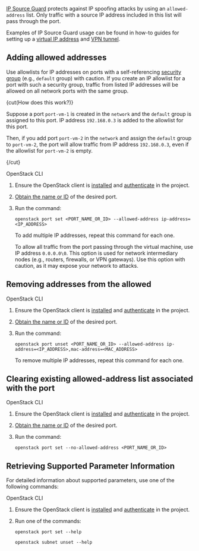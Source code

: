 [IP Source Guard](/en/networks/vnet/concepts/traffic-limiting#source_guard) protects against IP spoofing attacks by using an `allowed-address` list. Only traffic with a source IP address included in this list will pass through the port.

Examples of IP Source Guard usage can be found in how-to guides for setting up a [virtual IP address](/en/networks/vnet/how-to-guides/vip-keepalived) and [VPN tunnel](/en/networks/vnet/how-to-guides/vpn-tunnel).

## Adding allowed addresses

<warn>

Use allowlists for IP addresses on ports with a self-referencing [security group](/ru/networks/vnet/concepts/traffic-limiting#secgroups) (e.g., `default` group) with caution. If you create an IP allowlist for a port with such a security group, traffic from listed IP addresses will be allowed on all network ports with the same group.

{cut(How does this work?)}

Suppose a port `port-vm-1` is created in the `network` and the `default` group is assigned to this port. IP address `192.168.0.3` is added to the allowlist for this port.

Then, if you add port `port-vm-2` in the `network` and assign the `default` group to `port-vm-2`, the port will allow traffic from IP address `192.168.0.3`, even if the allowlist for `port-vm-2` is empty.

{/cut}

</warn>

<tabs>
<tablist>
<tab>OpenStack CLI</tab>
</tablist>
<tabpanel>

1. Ensure the OpenStack client is [installed](/en/tools-for-using-services/cli/openstack-cli#1_install_the_openstack_client) and [authenticate](/en/tools-for-using-services/cli/openstack-cli#3_complete_authentication) in the project.

1. [Obtain the name or ID](/en/networks/vnet/instructions/ports#viewing_a_list_of_ports_and_port_information) of the desired port.

1. Run the command:

   ```console
   openstack port set <PORT_NAME_OR_ID> --allowed-address ip-address=<IP_ADDRESS>
   ```

   To add multiple IP addresses, repeat this command for each one.

   To allow all traffic from the port passing through the virtual machine, use IP address `0.0.0.0\0`. This option is used for network intermediary nodes (e.g., routers, firewalls, or VPN gateways). Use this option with caution, as it may expose your network to attacks.

</tabpanel>
</tabs>

## Removing addresses from the allowed

<tabs>
<tablist>
<tab>OpenStack CLI</tab>
</tablist>
<tabpanel>

1. Ensure the OpenStack client is [installed](/en/tools-for-using-services/cli/openstack-cli#1_install_the_openstack_client) and [authenticate](/en/tools-for-using-services/cli/openstack-cli#3_complete_authentication) in the project.

1. [Obtain the name or ID](/en/networks/vnet/instructions/ports#viewing_a_list_of_ports_and_port_information) of the desired port.

1. Run the command:

   ```console
   openstack port unset <PORT_NAME_OR_ID> --allowed-address ip-address=<IP_ADDRESS>,mac-address=<MAC_ADDRESS>
   ```

   To remove multiple IP addresses, repeat this command for each one.

</tabpanel>
</tabs>

## Clearing existing allowed-address list associated with the port

<tabs>
<tablist>
<tab>OpenStack CLI</tab>
</tablist>
<tabpanel>

1. Ensure the OpenStack client is [installed](/en/tools-for-using-services/cli/openstack-cli#1_install_the_openstack_client) and [authenticate](/en/tools-for-using-services/cli/openstack-cli#3_complete_authentication) in the project.

1. [Obtain the name or ID](/en/networks/vnet/instructions/ports#viewing_a_list_of_ports_and_port_information) of the desired port.

1. Run the command:

   ```console
   openstack port set --no-allowed-address <PORT_NAME_OR_ID>
   ```

</tabpanel>
</tabs>

## Retrieving Supported Parameter Information

For detailed information about supported parameters, use one of the following commands:

<tabs>
<tablist>
<tab>OpenStack CLI</tab>
</tablist>
<tabpanel>

1. Ensure the OpenStack client is [installed](/ru/tools-for-using-services/cli/openstack-cli#1_ustanovite_klient_openstack) and [authenticate](/ru/tools-for-using-services/cli/openstack-cli#3_proydite_autentifikaciyu) in the project.

2. Run one of the commands:

   ```console
   openstack port set --help
   ```

   ```console
   openstack subnet unset --help
   ```

</tabpanel>
</tabs>

